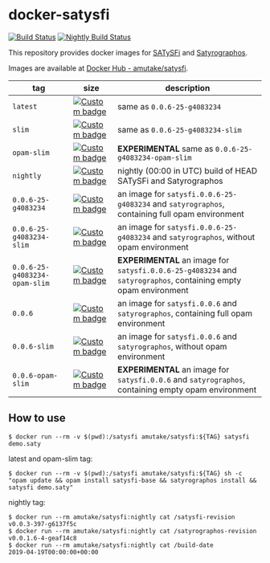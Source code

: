 docker-satysfi
==============

[![Build Status](https://github.com/amutake/satysfi-docker/workflows/build/badge.svg)](https://github.com/amutake/satysfi-docker/actions?query=workflow%3Abuild)
[![Nightly Build Status](https://github.com/amutake/satysfi-docker/workflows/nightly/badge.svg)](https://github.com/amutake/satysfi-docker/actions?query=workflow%3Anightly)

This repository provides docker images for [SATySFi](https://github.com/gfngfn/SATySFi) and [Satyrographos](https://github.com/na4zagin3/satyrographos).

Images are available at [Docker Hub - amutake/satysfi](https://hub.docker.com/r/amutake/satysfi/).

| tag | size | description |
| --- | ---- | ----------- |
| `latest` | [![Custom badge](https://img.shields.io/endpoint?url=https%3A%2F%2Fdocker-hub-shields-io-xvyqxicwkq-uc.a.run.app%2Famutake%2Fsatysfi%2Flatest)](https://microbadger.com/images/amutake/satysfi "Get your own image badge on microbadger.com") | same as `0.0.6-25-g4083234` |
| `slim` | [![Custom badge](https://img.shields.io/endpoint?url=https%3A%2F%2Fdocker-hub-shields-io-xvyqxicwkq-uc.a.run.app%2Famutake%2Fsatysfi%2Fslim)](https://microbadger.com/images/amutake/satysfi:slim "Get your own image badge on microbadger.com") | same as `0.0.6-25-g4083234-slim` |
| `opam-slim` | [![Custom badge](https://img.shields.io/endpoint?url=https%3A%2F%2Fdocker-hub-shields-io-xvyqxicwkq-uc.a.run.app%2Famutake%2Fsatysfi%2Fopam-slim)](https://microbadger.com/images/amutake/satysfi:opam-slim "Get your own image badge on microbadger.com") | **EXPERIMENTAL** same as `0.0.6-25-g4083234-opam-slim` |
| `nightly` | [![Custom badge](https://img.shields.io/endpoint?url=https%3A%2F%2Fdocker-hub-shields-io-xvyqxicwkq-uc.a.run.app%2Famutake%2Fsatysfi%2Fnightly)](https://microbadger.com/images/amutake/satysfi:nightly "Get your own image badge on microbadger.com") | nightly (00:00 in UTC) build of HEAD SATySFi and Satyrographos |
| `0.0.6-25-g4083234` | [![Custom badge](https://img.shields.io/endpoint?url=https%3A%2F%2Fdocker-hub-shields-io-xvyqxicwkq-uc.a.run.app%2Famutake%2Fsatysfi%2F0.0.6-25-g4083234)](https://microbadger.com/images/amutake/satysfi:0.0.6-25-g4083234 "Get your own image badge on microbadger.com") | an image for `satysfi.0.0.6-25-g4083234` and `satyrographos`, containing full opam environment |
| `0.0.6-25-g4083234-slim` | [![Custom badge](https://img.shields.io/endpoint?url=https%3A%2F%2Fdocker-hub-shields-io-xvyqxicwkq-uc.a.run.app%2Famutake%2Fsatysfi%2F0.0.6-25-g4083234-slim)](https://microbadger.com/images/amutake/satysfi:0.0.6-25-g4083234-slim "Get your own image badge on microbadger.com") | an image for `satysfi.0.0.6-25-g4083234` and `satyrographos`, without opam environment |
| `0.0.6-25-g4083234-opam-slim` | [![Custom badge](https://img.shields.io/endpoint?url=https%3A%2F%2Fdocker-hub-shields-io-xvyqxicwkq-uc.a.run.app%2Famutake%2Fsatysfi%2F0.0.6-25-g4083234-opam-slim)](https://microbadger.com/images/amutake/satysfi:0.0.6-25-g4083234-opam-slim "Get your own image badge on microbadger.com") | **EXPERIMENTAL** an image for `satysfi.0.0.6-25-g4083234` and `satyrographos`, containing empty opam environment |
| `0.0.6` | [![Custom badge](https://img.shields.io/endpoint?url=https%3A%2F%2Fdocker-hub-shields-io-xvyqxicwkq-uc.a.run.app%2Famutake%2Fsatysfi%2F0.0.6)](https://microbadger.com/images/amutake/satysfi:0.0.6 "Get your own image badge on microbadger.com") | an image for `satysfi.0.0.6` and `satyrographos`, containing full opam environment |
| `0.0.6-slim` | [![Custom badge](https://img.shields.io/endpoint?url=https%3A%2F%2Fdocker-hub-shields-io-xvyqxicwkq-uc.a.run.app%2Famutake%2Fsatysfi%2F0.0.6-slim)](https://microbadger.com/images/amutake/satysfi:0.0.6-slim "Get your own image badge on microbadger.com") | an image for `satysfi.0.0.6` and `satyrographos`, without opam environment |
| `0.0.6-opam-slim` | [![Custom badge](https://img.shields.io/endpoint?url=https%3A%2F%2Fdocker-hub-shields-io-xvyqxicwkq-uc.a.run.app%2Famutake%2Fsatysfi%2F0.0.6-opam-slim)](https://microbadger.com/images/amutake/satysfi:0.0.6-opam-slim "Get your own image badge on microbadger.com") | **EXPERIMENTAL** an image for `satysfi.0.0.6` and `satyrographos`, containing empty opam environment |

How to use
----------

```
$ docker run --rm -v $(pwd):/satysfi amutake/satysfi:${TAG} satysfi demo.saty
```

latest and opam-slim tag:

```
$ docker run --rm -v $(pwd):/satysfi amutake/satysfi:${TAG} sh -c "opam update && opam install satysfi-base && satyrographos install && satysfi demo.saty"
```

nightly tag:

```
$ docker run --rm amutake/satysfi:nightly cat /satysfi-revision
v0.0.3-397-g6137f5c
$ docker run --rm amutake/satysfi:nightly cat /satyrographos-revision
v0.0.1.6-4-geaf14c8
$ docker run --rm amutake/satysfi:nightly cat /build-date
2019-04-19T00:00:00+00:00
```
